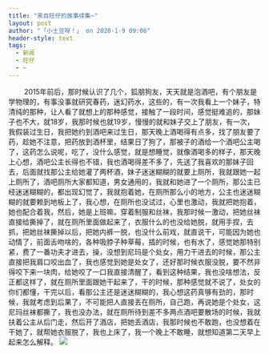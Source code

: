 ```yaml
---
title: "来自旺仔的故事续集~"
layout: post
author: "「小土豆呀！」 on 2020-1-9 09:06"
header-style: text
tags:
  - 新闻
  - 旺仔
  - ~
---
```


<head></head>
<body>
  &nbsp; &nbsp;&nbsp; &nbsp;&nbsp;&nbsp;2015年前后，那时候认识了几个，狐朋狗友，天天就是泡酒吧，有个朋友是学物理的，有事没事就研究春药，迷幻药水，这些的，有一次我看上一个妹子，特清纯的那种，让人看了就想上的那种感觉，接触了一段时间，感觉挺难追的，那妹子也不大，就18岁，我那时候也就19岁，慢慢的就和妹子交上了朋友，有一次，我假装过生日，我把她约到酒吧来过生日，那天晚上酒喝得有点多，找了朋友要了药，趁她不注意，把药放到酒杯里，结果日了狗了，那被子的酒给一个酒吧公主喝了，这药怎么说呢，吃了，没什么感觉，就是想睡觉，就像酒喝多的样子，那天晚上心想，酒吧公主长得也不错，我也酒喝得差不多了，先送了我喜欢的那妹子回去，后面就找那公主给她灌了两杯酒，妹子迷迷糊糊的就要上厕所，我就跟她一起上厕所了，酒吧厕所大家都知道，男女通用的，我就和她进了一个厕所，那公主已经迷迷糊糊的，都出现幻觉了，我就抱着她，在厕所那么小的地方，公主也迷迷糊糊的就要赖到地板上了，我心想，在厕所也没试过，心里也激动，我就把她抱着，她也配合着我，然后，她是上班嘛，穿着制服和丝袜，我那时候一激动，把她丝袜直接给撕掉了，就在厕所里面做起来了，衣服什么的也没给她脱，就用手捏，去抓，把她丝袜撕掉以后，把她内裤一脱，也没什么前戏，就直说干，可能因为她也动情了，前面舌吻啥的，各种吸脖子种草莓，插的时候，也有水了，感觉她那特别紧，费了一番功夫才进去，操，没想到尼玛是个处女，用力干进去的时候，那公主直接把我肩口咬出血了，我也感觉到她是处女了，还好那时候衣服没脱，要不然非得咬下来一块肉，给她咬了一口我直接清醒了，看到这种结果，我也没啥想法，反正都这样了，就在厕所里面跟她干起来了，干的时候，那种感觉就不说了，处女的你们都懂，干完以后，看那公主还是迷迷糊糊的，我心想这药真够有劲的，那时候，我就考虑到后果了，不可能把人直接丢在厕所，自己跑，再说她是个处女，这尼玛丝袜都撕了，我也没办法，就在厕所待到差不多两点酒吧要散场的时候，我就扶着公主从后门走，然后开了酒店，把她丢酒店，我那时候也不敢跑，也没想着在干她了，就帮她衣服脱了，我也上床了，我一个晚上不敢睡，就想知道第二天早上起来怎么解释。
 <img src="https://bbs.boniu123.cc/static/image/smiley/2jingz/29.gif" smilieid="119">
 <br>
</body>


